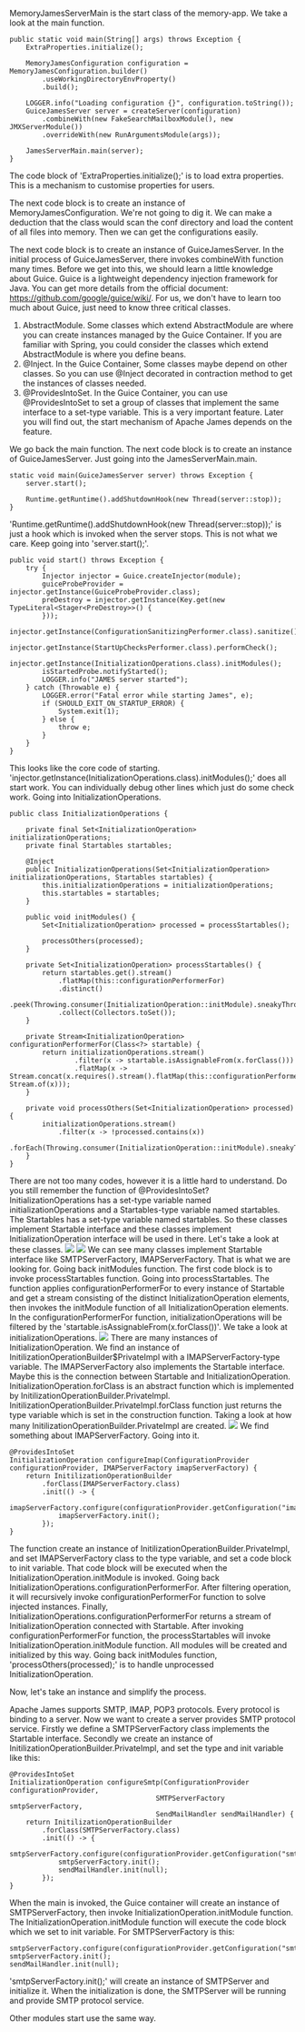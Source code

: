 MemoryJamesServerMain is the start class of the memory-app. We take a look at the main function.
```
public static void main(String[] args) throws Exception {
    ExtraProperties.initialize();

    MemoryJamesConfiguration configuration = MemoryJamesConfiguration.builder()
        .useWorkingDirectoryEnvProperty()
        .build();

    LOGGER.info("Loading configuration {}", configuration.toString());
    GuiceJamesServer server = createServer(configuration)
        .combineWith(new FakeSearchMailboxModule(), new JMXServerModule())
        .overrideWith(new RunArgumentsModule(args));

    JamesServerMain.main(server);
}
```

The code block of 'ExtraProperties.initialize();' is to load extra properties. This is a mechanism to customise properties for users.

The next code block is to create an instance of MemoryJamesConfiguration. We're not going to dig it. We can make a deduction that the 
class would scan the conf directory and load the content of all files into memory. Then we can get the configurations easily.

The next code block is to create an instance of GuiceJamesServer. In the initial process of GuiceJamesServer, there invokes
combineWith function many times. Before we get into this, we should learn a little knowledge about Guice. Guice is a lightweight dependency 
injection framework for Java. You can get more details from the official document: https://github.com/google/guice/wiki/. For us, we don't 
have to learn too much about Guice, just need to know three critical classes.
1. AbstractModule. Some classes which extend AbstractModule are where you can create instances managed by the Guice Container. If you are 
familiar with Spring, you could consider the classes which extend AbstractModule is where you define beans.
2. @Inject. In the Guice Container, Some classes maybe depend on other classes. So you can use @Inject decorated in contraction method to get the 
instances of classes needed.
3. @ProvidesIntoSet. In the Guice Container, you can use @ProvidesIntoSet to set a group of classes that implement the same 
interface to a set-type variable. This is a very important feature. Later you will find out, the start mechanism of Apache James 
depends on the feature.

We go back the main function. The next code block is to create an instance of GuiceJamesServer. Just going into the JamesServerMain.main.
```
static void main(GuiceJamesServer server) throws Exception {
    server.start();

    Runtime.getRuntime().addShutdownHook(new Thread(server::stop));
}
```
'Runtime.getRuntime().addShutdownHook(new Thread(server::stop));' is just a hook which is invoked when the server stops. This is not what we care. Keep going 
into 'server.start();'.
```
public void start() throws Exception {
    try {
        Injector injector = Guice.createInjector(module);
        guiceProbeProvider = injector.getInstance(GuiceProbeProvider.class);
        preDestroy = injector.getInstance(Key.get(new TypeLiteral<Stager<PreDestroy>>() {
        }));
        injector.getInstance(ConfigurationSanitizingPerformer.class).sanitize();
        injector.getInstance(StartUpChecksPerformer.class).performCheck();
        injector.getInstance(InitializationOperations.class).initModules();
        isStartedProbe.notifyStarted();
        LOGGER.info("JAMES server started");
    } catch (Throwable e) {
        LOGGER.error("Fatal error while starting James", e);
        if (SHOULD_EXIT_ON_STARTUP_ERROR) {
            System.exit(1);
        } else {
            throw e;
        }
    }
}
```
This looks like the core code of starting. 'injector.getInstance(InitializationOperations.class).initModules();' does all start work.
You can individually debug other lines which just do some check work. Going into InitializationOperations.
```
public class InitializationOperations {

    private final Set<InitializationOperation> initializationOperations;
    private final Startables startables;

    @Inject
    public InitializationOperations(Set<InitializationOperation> initializationOperations, Startables startables) {
        this.initializationOperations = initializationOperations;
        this.startables = startables;
    }

    public void initModules() {
        Set<InitializationOperation> processed = processStartables();
        
        processOthers(processed);
    }

    private Set<InitializationOperation> processStartables() {
        return startables.get().stream()
            .flatMap(this::configurationPerformerFor)
            .distinct()
            .peek(Throwing.consumer(InitializationOperation::initModule).sneakyThrow())
            .collect(Collectors.toSet());
    }

    private Stream<InitializationOperation> configurationPerformerFor(Class<?> startable) {
        return initializationOperations.stream()
                .filter(x -> startable.isAssignableFrom(x.forClass()))
                .flatMap(x -> Stream.concat(x.requires().stream().flatMap(this::configurationPerformerFor), Stream.of(x)));
    }

    private void processOthers(Set<InitializationOperation> processed) {
        initializationOperations.stream()
            .filter(x -> !processed.contains(x))
            .forEach(Throwing.consumer(InitializationOperation::initModule).sneakyThrow());
    }
}
```
There are not too many codes, however it is a little hard to understand.
Do you still remember the function of @ProvidesIntoSet? InitializationOperations has a set-type variable named 
initializationOperations and a Startables-type variable named startables. The Startables has a set-type variable named startables.
So these classes implement Startable interface and these classes implement InitializationOperation interface will be used in there.
Let's take a look at these classes.
![](../images/13.png)
![](../images/14.png)
We can see many classes implement Startable interface like SMTPServerFactory, IMAPServerFactory. That is what we are looking for.
Going back initModules function. The first code block is to invoke processStartables function. Going into processStartables.
The function applies configurationPerformerFor to every instance of Startable and get a stream consisting of the distinct InitializationOperation elements, 
then invokes the initModule function of all InitializationOperation elements.
In the configurationPerformerFor function, initializationOperations will be filtered by the 'startable.isAssignableFrom(x.forClass())'. We take a look 
at initializationOperations.
![](../images/15.png)
There are many instances of InitializationOperation. We find an instance of InitilizationOperationBuilder$PrivateImpl with a IMAPServerFactory-type variable.
The IMAPServerFactory also implements the Startable interface. Maybe this is the connection between Startable and InitializationOperation.
InitializationOperation.forClass is an abstract function which is implemented by InitilizationOperationBuilder.PrivateImpl.
InitilizationOperationBuilder.PrivateImpl.forClass function just returns the type variable which is set in the construction function. Taking a look at how 
many InitilizationOperationBuilder.PrivateImpl are created.
![](../images/16.png)
We find something about IMAPServerFactory. Going into it.
```
@ProvidesIntoSet
InitializationOperation configureImap(ConfigurationProvider configurationProvider, IMAPServerFactory imapServerFactory) {
    return InitilizationOperationBuilder
        .forClass(IMAPServerFactory.class)
        .init(() -> {
            imapServerFactory.configure(configurationProvider.getConfiguration("imapserver"));
            imapServerFactory.init();
        });
}
```
The function create an instance of InitilizationOperationBuilder.PrivateImpl, and set IMAPServerFactory class to the type variable, 
and set a code block to init variable. That code block will be executed when the InitializationOperation.initModule is invoked.
Going back InitializationOperations.configurationPerformerFor. After filtering operation, it will recursively invoke configurationPerformerFor function to solve injected instances.
Finally, InitializationOperations.configurationPerformerFor returns a stream of InitializationOperation connected with Startable.
After invoking configurationPerformerFor function, the processStartables will invoke InitializationOperation.initModule function. All 
modules will be created and initialized by this way. Going back initModules function, 'processOthers(processed);' is to handle unprocessed InitializationOperation.

Now, let's take an instance and simplify the process.

Apache James supports SMTP, IMAP, POP3 protocols. Every protocol is binding to a server. Now we want to create a server provides SMTP protocol service.
Firstly we define a SMTPServerFactory class implements the Startable interface.
Secondly we create an instance of InitilizationOperationBuilder.PrivateImpl, and set the type and init variable like this:
```
@ProvidesIntoSet
InitializationOperation configureSmtp(ConfigurationProvider configurationProvider,
                                    SMTPServerFactory smtpServerFactory,
                                    SendMailHandler sendMailHandler) {
    return InitilizationOperationBuilder
        .forClass(SMTPServerFactory.class)
        .init(() -> {
            smtpServerFactory.configure(configurationProvider.getConfiguration("smtpserver"));
            smtpServerFactory.init();
            sendMailHandler.init(null);
        });
}
```
When the main is invoked, the Guice container will create an instance of SMTPServerFactory, then invoke InitializationOperation.initModule function.
The InitializationOperation.initModule function will execute the code block which we set to init variable. For SMTPServerFactory is this:
```
smtpServerFactory.configure(configurationProvider.getConfiguration("smtpserver"));
smtpServerFactory.init();
sendMailHandler.init(null);
```
'smtpServerFactory.init();' will create an instance of SMTPServer and initialize it. When the initialization is done, the SMTPServer 
will be running and provide SMTP protocol service.

Other modules start use the same way.
